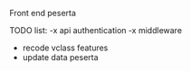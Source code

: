 Front end peserta

TODO list:
-x api authentication
-x middleware
- recode vclass features
- update data peserta